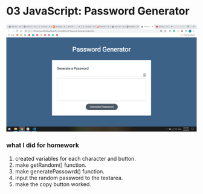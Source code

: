 # 03 JavaScript: Password Generator
![Image of Password Generator](./Screenshot.png)
### what I did for homework

1. created variables for each character and button.
2. make getRandom() function.
3. make generatePassowrd() function.
4. input the random password to the textarea.
5. make the copy button worked.
